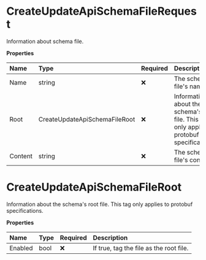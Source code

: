 # CreateUpdateApiSchemaFileRequest

Information about schema file.

**Properties**

| Name    | Type                          | Required | Description                                                                                 |
| :------ | :---------------------------- | :------- | :------------------------------------------------------------------------------------------ |
| Name    | string                        | ❌       | The schema file's name.                                                                     |
| Root    | CreateUpdateApiSchemaFileRoot | ❌       | Information about the schema's root file. This tag only applies to protobuf specifications. |
| Content | string                        | ❌       | The schema file's content.                                                                  |

# CreateUpdateApiSchemaFileRoot

Information about the schema's root file. This tag only applies to protobuf specifications.

**Properties**

| Name    | Type | Required | Description                             |
| :------ | :--- | :------- | :-------------------------------------- |
| Enabled | bool | ❌       | If true, tag the file as the root file. |

<!-- This file was generated by liblab | https://liblab.com/ -->
